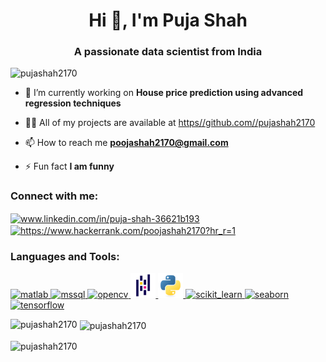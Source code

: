 <h1 align="center">Hi 👋, I'm Puja Shah</h1>
<h3 align="center">A passionate data scientist from India</h3>

<p align="left"> <img src="https://komarev.com/ghpvc/?username=pujashah2170&label=Profile%20views&color=0e75b6&style=flat" alt="pujashah2170" /> </p>

- 🔭 I’m currently working on **House price prediction using advanced regression techniques**

- 👨‍💻 All of my projects are available at [https//github.com//pujashah2170](https//github.com//pujashah2170)

- 📫 How to reach me **poojashah2170@gmail.com**

- ⚡ Fun fact **I am funny**

<h3 align="left">Connect with me:</h3>
<p align="left">
<a href="https://linkedin.com/in/www.linkedin.com/in/puja-shah-36621b193" target="blank"><img align="center" src="https://raw.githubusercontent.com/rahuldkjain/github-profile-readme-generator/master/src/images/icons/Social/linked-in-alt.svg" alt="www.linkedin.com/in/puja-shah-36621b193" height="30" width="40" /></a>
<a href="https://www.hackerrank.com/https://www.hackerrank.com/poojashah2170?hr_r=1" target="blank"><img align="center" src="https://raw.githubusercontent.com/rahuldkjain/github-profile-readme-generator/master/src/images/icons/Social/hackerrank.svg" alt="https://www.hackerrank.com/poojashah2170?hr_r=1" height="30" width="40" /></a>
</p>

<h3 align="left">Languages and Tools:</h3>
<p align="left"> <a href="https://www.mathworks.com/" target="_blank" rel="noreferrer"> <img src="https://upload.wikimedia.org/wikipedia/commons/2/21/Matlab_Logo.png" alt="matlab" width="40" height="40"/> </a> <a href="https://www.microsoft.com/en-us/sql-server" target="_blank" rel="noreferrer"> <img src="https://www.svgrepo.com/show/303229/microsoft-sql-server-logo.svg" alt="mssql" width="40" height="40"/> </a> <a href="https://opencv.org/" target="_blank" rel="noreferrer"> <img src="https://www.vectorlogo.zone/logos/opencv/opencv-icon.svg" alt="opencv" width="40" height="40"/> </a> <a href="https://pandas.pydata.org/" target="_blank" rel="noreferrer"> <img src="https://raw.githubusercontent.com/devicons/devicon/2ae2a900d2f041da66e950e4d48052658d850630/icons/pandas/pandas-original.svg" alt="pandas" width="40" height="40"/> </a> <a href="https://www.python.org" target="_blank" rel="noreferrer"> <img src="https://raw.githubusercontent.com/devicons/devicon/master/icons/python/python-original.svg" alt="python" width="40" height="40"/> </a> <a href="https://scikit-learn.org/" target="_blank" rel="noreferrer"> <img src="https://upload.wikimedia.org/wikipedia/commons/0/05/Scikit_learn_logo_small.svg" alt="scikit_learn" width="40" height="40"/> </a> <a href="https://seaborn.pydata.org/" target="_blank" rel="noreferrer"> <img src="https://seaborn.pydata.org/_images/logo-mark-lightbg.svg" alt="seaborn" width="40" height="40"/> </a> <a href="https://www.tensorflow.org" target="_blank" rel="noreferrer"> <img src="https://www.vectorlogo.zone/logos/tensorflow/tensorflow-icon.svg" alt="tensorflow" width="40" height="40"/> </a> </p>

<p><img align="left" src="https://github-readme-stats.vercel.app/api/top-langs?username=pujashah2170&show_icons=true&locale=en&layout=compact" alt="pujashah2170" /></p>

<p>&nbsp;<img align="center" src="https://github-readme-stats.vercel.app/api?username=pujashah2170&show_icons=true&locale=en" alt="pujashah2170" /></p>

<p><img align="center" src="https://github-readme-streak-stats.herokuapp.com/?user=pujashah2170&" alt="pujashah2170" /></p>

